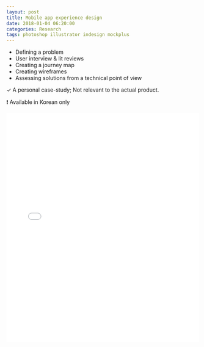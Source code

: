 ```yaml
---
layout: post
title: Mobile app experience design
date: 2018-01-04 06:20:00
categories: Research
tags: photoshop illustrator indesign mockplus
---
```


- Defining a problem
- User interview & lit reviews
- Creating a journey map
- Creating wireframes
- Assessing solutions from a technical point of view

✓ A personal case-study; Not relevant to the actual product.

:exclamation: Available in Korean only

<embed src="{{ site.baseurl }}/images/sdm.pdf" width="100%" height="600" type='application/pdf'>
